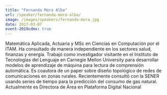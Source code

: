 ```yaml
---
title: "Fernanda Mora Alba"
url: /speaker/fernanda-mora-alba/
image: /images/speakers/fernanda-mora.jpg
date: 2017-03-07
event-2019cdmx: true
---
```


Matemática Aplicada, Actuaria y MSc en Ciencias en Computación por el ITAM. Ha consultado de manera independiente en los sectores salud, finanzas y energía. Trabajó como investigador visitante en el Instituto de Tecnologías del Lenguaje en Carnegie Mellon University para desarrollar modelos de aprendizaje de máquina para lectura de comprensión automática. Es coautora de un paper sobre diseño topológico de redes de comunicaciones en zonas rurales. Recientemente consultó con la SENER usando series de tiempo para la predicción del consumo de gas natural. Actualmente es Directora de Área en Plataforma Digital Nacional